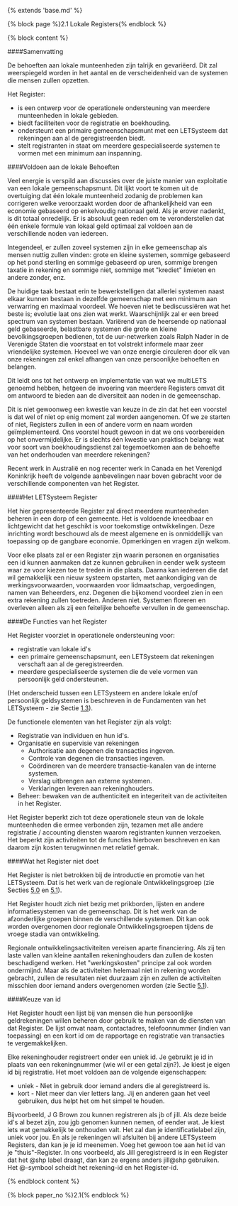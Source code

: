 {% extends 'base.md' %}

{% block page %}2.1 Lokale Registers{% endblock %}

{% block content %}

####Samenvatting

De behoeften aan lokale munteenheden zijn talrijk en gevariëerd. Dit zal 
weerspiegeld worden in het aantal en de verscheidenheid van de systemen 
die mensen zullen opzetten.

Het Register:

* is een ontwerp voor de operationele ondersteuning van meerdere 
munteenheden in lokale gebieden.
* biedt faciliteiten voor de registratie en boekhouding.
* ondersteunt een primaire gemeenschapsmunt met een LETSysteem dat rekeningen 
aan al de geregistreerden biedt.
* stelt registranten in staat om meerdere gespecialiseerde systemen 
te vormen met een minimum aan inspanning.

####Voldoen aan de lokale Behoeften

Veel energie is verspild aan discussies over de juiste manier van exploitatie
van een lokale gemeenschapsmunt. Dit lijkt voort te komen uit de overtuiging
dat één lokale munteenheid zodanig de problemen kan corrigeren welke veroorzaakt
worden door de afhankelijkheid van een economie gebaseerd op enkelvoudig nationaal
geld. Als je erover nadenkt, is dit totaal onredelijk. Er is absoluut geen reden
om te veronderstellen dat één enkele formule van lokaal geld optimaal zal
voldoen aan de verschillende noden van iedereen.

Integendeel, er zullen zoveel systemen zijn in elke gemeenschap als mensen nuttig
zullen vinden: grote en kleine systemen, sommige gebaseerd op het pond sterling en
sommige gebaseerd op uren, sommige brengen taxatie in rekening en sommige niet, 
sommige met "krediet" limieten en andere zonder, enz.

De huidige taak bestaat erin te bewerkstelligen dat allerlei systemen naast elkaar
kunnen bestaan in dezelfde gemeenschap met een minimum aan verwarring en maximaal
voordeel. We hoeven niet te bediscussiëren wat het beste is; evolutie laat ons
zien wat werkt. Waarschijnlijk zal er een breed spectrum van systemen bestaan.
Variërend van de heersende op nationaal geld gebaseerde, belastbare systemen die grote en
kleine bevolkingsgroepen bedienen, tot de uur-netwerken zoals Ralph Nader
in de Verenigde Staten die voorstaat en tot volstrekt informele maar zeer vriendelijke
systemen. Hoeveel we van onze energie circuleren door elk van onze rekeningen
zal enkel afhangen van onze persoonlijke behoeften en belangen.

Dit leidt ons tot het ontwerp en implementatie van wat we multiLETS genoemd hebben,
hetgeen de invoering van meerdere Registers omvat dit om antwoord te bieden
aan de diversiteit aan noden in de gemeenschap.

Dit is niet gewoonweg een kwestie van keuze in de zin dat het een voorstel is 
dat wel of niet op enig moment zal worden aangenomen. Of we ze starten
of niet, Registers zullen in een of andere vorm en naam worden geïmplementeerd.
Ons voorstel houdt gewoon in dat we ons voorbereiden op het onvermijdelijke.
Er is slechts één kwestie van praktisch belang: wat voor soort van 
boekhoudingsdienst zal tegemoetkomen aan de behoefte van het onderhouden van 
meerdere rekeningen?

Recent werk in Australië en nog recenter werk in Canada en het Verenigd Koninkrijk
heeft de volgende aanbevelingen naar boven gebracht voor de verschillende
componenten van het Register.

####Het LETSysteem Register

Het hier gepresenteerde Register zal direct meerdere munteenheden beheren in een
dorp of een gemeente. Het is voldoende kneedbaar en lichtgewicht
dat het geschikt is voor toekomstige ontwikkelingen. Deze inrichting wordt 
beschouwd als de meest algemene en is onmiddellijk van toepassing op de 
gangbare economie. Opmerkingen en vragen zijn welkom.

Voor elke plaats zal er een Register zijn waarin personen en
organisaties een id kunnen aanmaken dat ze kunnen gebruiken 
in eender welk systeem waar ze voor kiezen toe te treden in die plaats. 
Daarna kan iedereen die dat wil gemakkelijk een nieuw systeem opstarten, 
met aankondiging van de werkingsvoorwaarden, voorwaarden voor lidmaatschap, 
vergoedingen, namen van Beheerders, enz. Degenen die 
bijkomend voordeel zien in een extra rekening zullen toetreden. Anderen niet. 
Systemen floreren en overleven alleen als zij een feitelijke behoefte vervullen in de
gemeenschap.

####De Functies van het Register

Het Register voorziet in operationele ondersteuning voor:

* registratie van lokale id's
* een primaire gemeenschapsmunt, een LETSysteem dat rekeningen verschaft aan
al de geregistreerden.
* meerdere gespecialiseerde systemen die de vele vormen van 
persoonlijk geld ondersteunen.
 
(Het onderscheid tussen een LETSysteem en andere lokale en/of persoonlijk geldsystemen
is beschreven in de Fundamenten van het LETSysteem - zie Sectie [1.3](1.3.html)).

De functionele elementen van het Register zijn als volgt:

* Registratie van individuen en hun id's.
* Organisatie en supervisie van rekeningen
  * Authorisatie aan degenen die transacties ingeven.
  * Controle van degenen die transacties ingeven.
  * Coördineren van de meerdere transactie-kanalen van de interne systemen.
  * Verslag uitbrengen aan externe systemen.
  * Verklaringen leveren aan rekeninghouders.
* Beheer: bewaken van de authenticiteit en integeriteit van de activiteiten in
het Register.

Het Register beperkt zich tot deze operationele steun van de lokale
munteenheden die ermee verbonden zijn, tezamen met alle andere registratie / accounting
diensten waarom registranten kunnen verzoeken. Het beperkt zijn activiteiten tot de
functies hierboven beschreven en kan daarom zijn kosten terugwinnen met relatief
gemak.

####Wat het Register niet doet

Het Register is niet betrokken bij de introductie en promotie van het LETSysteem. 
Dat is het werk van de regionale Ontwikkelingsgroep (zie Secties [5.0](5.0.html)
en [5.1](5.1.html)).

Het Register houdt zich niet bezig met prikborden, lijsten en andere informatiesystemen
van de gemeenschap. Dit is het werk van de afzonderlijke groepen binnen de
verschillende systemen. Dit kan ook worden overgenomen door regionale Ontwikkelingsgroepen
tijdens de vroege stadia van ontwikkeling.

Regionale ontwikkelingsactiviteiten vereisen aparte financiering. Als zij ten
laste vallen van kleine aantallen rekeninghouders dan zullen de kosten beschadigend
werken. Het "werkingskosten" principe zal ook worden ondermijnd. Maar als
de activiteiten helemaal niet in rekening worden gebracht, zullen de resultaten
niet duurzaam zijn en zullen de activiteiten misschien door iemand anders overgenomen
worden (zie Sectie [5.1](5.1.html)).

####Keuze van id

Het Register houdt een lijst bij van mensen die hun persoonlijke geldrekeningen
willen beheren door gebruik te maken van de diensten van dat Register. De lijst
omvat naam, contactadres, telefoonnummer (indien van toepassing) en een kort
id om de rapportage en registratie van transacties te vergemakkelijken.

Elke rekeninghouder registreert onder een uniek id. Je gebruikt
je id in plaats van een rekeningnummer (wie wil er een getal zijn?).
Je kiest je eigen id bij registratie. Het moet voldoen aan de volgende eigenschappen:

* uniek - Niet in gebruik door iemand anders die al geregistreerd is.
* kort - Niet meer dan vier letters lang. Jij en anderen gaan het veel gebruiken,
dus helpt het om het simpel te houden.

Bijvoorbeeld, J G Brown zou kunnen registreren als jb of jill. Als deze beide
id's al bezet zijn, zou jgb genomen kunnen nemen, of eender wat. Je kiest
iets wat gemakkelijk te onthouden valt. Het zal dan je identificatielabel zijn,
uniek voor jou. En als je rekeningen wil afsluiten bij andere LETSysteem Registers,
dan kan je je id meenemen. Voeg het gewoon toe aan het id
van je "thuis"-Register. In ons voorbeeld, als Jill geregistreerd
is in een Register dat het @shp label draagt, dan kan ze ergens 
anders jill@shp gebruiken. Het @-symbool scheidt het rekening-id en 
het Register-id.

{% endblock content %}

{% block paper_no %}2.1{% endblock %}

